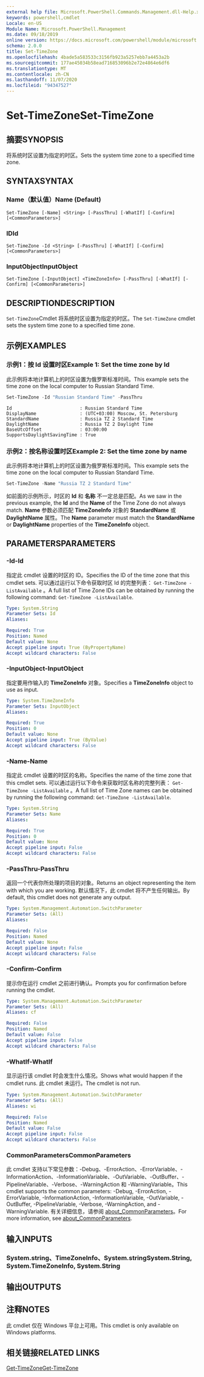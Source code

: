 ```yaml
---
external help file: Microsoft.PowerShell.Commands.Management.dll-Help.xml
keywords: powershell,cmdlet
Locale: en-US
Module Name: Microsoft.PowerShell.Management
ms.date: 09/18/2019
online version: https://docs.microsoft.com/powershell/module/microsoft.powershell.management/set-timezone?view=powershell-7.1&WT.mc_id=ps-gethelp
schema: 2.0.0
title: Set-TimeZone
ms.openlocfilehash: 4bade5a583533c3156fb923a5257ebb7a4453a2b
ms.sourcegitcommit: 177ae45034b58ead716853096b2e72e4864e6df6
ms.translationtype: MT
ms.contentlocale: zh-CN
ms.lasthandoff: 11/07/2020
ms.locfileid: "94347527"
---
```

# <span data-ttu-id="b674b-103">Set-TimeZone</span><span class="sxs-lookup"><span data-stu-id="b674b-103">Set-TimeZone</span></span>

## <span data-ttu-id="b674b-104">摘要</span><span class="sxs-lookup"><span data-stu-id="b674b-104">SYNOPSIS</span></span>
<span data-ttu-id="b674b-105">将系统时区设置为指定的时区。</span><span class="sxs-lookup"><span data-stu-id="b674b-105">Sets the system time zone to a specified time zone.</span></span>

## <span data-ttu-id="b674b-106">SYNTAX</span><span class="sxs-lookup"><span data-stu-id="b674b-106">SYNTAX</span></span>

### <span data-ttu-id="b674b-107">Name（默认值）</span><span class="sxs-lookup"><span data-stu-id="b674b-107">Name (Default)</span></span>

```
Set-TimeZone [-Name] <String> [-PassThru] [-WhatIf] [-Confirm] [<CommonParameters>]
```

### <span data-ttu-id="b674b-108">ID</span><span class="sxs-lookup"><span data-stu-id="b674b-108">Id</span></span>

```
Set-TimeZone -Id <String> [-PassThru] [-WhatIf] [-Confirm] [<CommonParameters>]
```

### <span data-ttu-id="b674b-109">InputObject</span><span class="sxs-lookup"><span data-stu-id="b674b-109">InputObject</span></span>

```
Set-TimeZone [-InputObject] <TimeZoneInfo> [-PassThru] [-WhatIf] [-Confirm] [<CommonParameters>]
```

## <span data-ttu-id="b674b-110">DESCRIPTION</span><span class="sxs-lookup"><span data-stu-id="b674b-110">DESCRIPTION</span></span>

<span data-ttu-id="b674b-111">`Set-TimeZone`Cmdlet 将系统时区设置为指定的时区。</span><span class="sxs-lookup"><span data-stu-id="b674b-111">The `Set-TimeZone` cmdlet sets the system time zone to a specified time zone.</span></span>

## <span data-ttu-id="b674b-112">示例</span><span class="sxs-lookup"><span data-stu-id="b674b-112">EXAMPLES</span></span>

### <span data-ttu-id="b674b-113">示例1：按 Id 设置时区</span><span class="sxs-lookup"><span data-stu-id="b674b-113">Example 1: Set the time zone by Id</span></span>

<span data-ttu-id="b674b-114">此示例将本地计算机上的时区设置为俄罗斯标准时间。</span><span class="sxs-lookup"><span data-stu-id="b674b-114">This example sets the time zone on the local computer to Russian Standard Time.</span></span>

```powershell
Set-TimeZone -Id "Russian Standard Time" -PassThru
```

```Output
Id                         : Russian Standard Time
DisplayName                : (UTC+03:00) Moscow, St. Petersburg
StandardName               : Russia TZ 2 Standard Time
DaylightName               : Russia TZ 2 Daylight Time
BaseUtcOffset              : 03:00:00
SupportsDaylightSavingTime : True
```

### <span data-ttu-id="b674b-115">示例2：按名称设置时区</span><span class="sxs-lookup"><span data-stu-id="b674b-115">Example 2: Set the time zone by name</span></span>

<span data-ttu-id="b674b-116">此示例将本地计算机上的时区设置为俄罗斯标准时间。</span><span class="sxs-lookup"><span data-stu-id="b674b-116">This example sets the time zone on the local computer to Russian Standard Time.</span></span>

```powershell
Set-TimeZone -Name "Russia TZ 2 Standard Time"
```

<span data-ttu-id="b674b-117">如前面的示例所示，时区的 **Id** 和 **名称** 不一定总是匹配。</span><span class="sxs-lookup"><span data-stu-id="b674b-117">As we saw in the previous example, the **Id** and the **Name** of the Time Zone do not always match.</span></span>
<span data-ttu-id="b674b-118">**Name** 参数必须匹配 **TimeZoneInfo** 对象的 **StandardName** 或 **DaylightName** 属性。</span><span class="sxs-lookup"><span data-stu-id="b674b-118">The **Name** parameter must match the **StandardName** or **DaylightName** properties of the **TimeZoneInfo** object.</span></span>

## <span data-ttu-id="b674b-119">PARAMETERS</span><span class="sxs-lookup"><span data-stu-id="b674b-119">PARAMETERS</span></span>

### <span data-ttu-id="b674b-120">-Id</span><span class="sxs-lookup"><span data-stu-id="b674b-120">-Id</span></span>

<span data-ttu-id="b674b-121">指定此 cmdlet 设置的时区的 ID。</span><span class="sxs-lookup"><span data-stu-id="b674b-121">Specifies the ID of the time zone that this cmdlet sets.</span></span> <span data-ttu-id="b674b-122">可以通过运行以下命令获取时区 Id 的完整列表： `Get-TimeZone -ListAvailable` 。</span><span class="sxs-lookup"><span data-stu-id="b674b-122">A full list of Time Zone IDs can be obtained by running the following command: `Get-TimeZone -ListAvailable`.</span></span>

```yaml
Type: System.String
Parameter Sets: Id
Aliases:

Required: True
Position: Named
Default value: None
Accept pipeline input: True (ByPropertyName)
Accept wildcard characters: False
```

### <span data-ttu-id="b674b-123">-InputObject</span><span class="sxs-lookup"><span data-stu-id="b674b-123">-InputObject</span></span>

<span data-ttu-id="b674b-124">指定要用作输入的 **TimeZoneInfo** 对象。</span><span class="sxs-lookup"><span data-stu-id="b674b-124">Specifies a **TimeZoneInfo** object to use as input.</span></span>

```yaml
Type: System.TimeZoneInfo
Parameter Sets: InputObject
Aliases:

Required: True
Position: 0
Default value: None
Accept pipeline input: True (ByValue)
Accept wildcard characters: False
```

### <span data-ttu-id="b674b-125">-Name</span><span class="sxs-lookup"><span data-stu-id="b674b-125">-Name</span></span>

<span data-ttu-id="b674b-126">指定此 cmdlet 设置的时区的名称。</span><span class="sxs-lookup"><span data-stu-id="b674b-126">Specifies the name of the time zone that this cmdlet sets.</span></span> <span data-ttu-id="b674b-127">可以通过运行以下命令来获取时区名称的完整列表： `Get-TimeZone -ListAvailable` 。</span><span class="sxs-lookup"><span data-stu-id="b674b-127">A full list of Time Zone names can be obtained by running the following command: `Get-TimeZone -ListAvailable`.</span></span>

```yaml
Type: System.String
Parameter Sets: Name
Aliases:

Required: True
Position: 0
Default value: None
Accept pipeline input: False
Accept wildcard characters: False
```

### <span data-ttu-id="b674b-128">-PassThru</span><span class="sxs-lookup"><span data-stu-id="b674b-128">-PassThru</span></span>

<span data-ttu-id="b674b-129">返回一个代表你所处理的项目的对象。</span><span class="sxs-lookup"><span data-stu-id="b674b-129">Returns an object representing the item with which you are working.</span></span> <span data-ttu-id="b674b-130">默认情况下，此 cmdlet 将不产生任何输出。</span><span class="sxs-lookup"><span data-stu-id="b674b-130">By default, this cmdlet does not generate any output.</span></span>

```yaml
Type: System.Management.Automation.SwitchParameter
Parameter Sets: (All)
Aliases:

Required: False
Position: Named
Default value: None
Accept pipeline input: False
Accept wildcard characters: False
```

### <span data-ttu-id="b674b-131">-Confirm</span><span class="sxs-lookup"><span data-stu-id="b674b-131">-Confirm</span></span>

<span data-ttu-id="b674b-132">提示你在运行 cmdlet 之前进行确认。</span><span class="sxs-lookup"><span data-stu-id="b674b-132">Prompts you for confirmation before running the cmdlet.</span></span>

```yaml
Type: System.Management.Automation.SwitchParameter
Parameter Sets: (All)
Aliases: cf

Required: False
Position: Named
Default value: False
Accept pipeline input: False
Accept wildcard characters: False
```

### <span data-ttu-id="b674b-133">-WhatIf</span><span class="sxs-lookup"><span data-stu-id="b674b-133">-WhatIf</span></span>

<span data-ttu-id="b674b-134">显示运行该 cmdlet 时会发生什么情况。</span><span class="sxs-lookup"><span data-stu-id="b674b-134">Shows what would happen if the cmdlet runs.</span></span> <span data-ttu-id="b674b-135">此 cmdlet 未运行。</span><span class="sxs-lookup"><span data-stu-id="b674b-135">The cmdlet is not run.</span></span>

```yaml
Type: System.Management.Automation.SwitchParameter
Parameter Sets: (All)
Aliases: wi

Required: False
Position: Named
Default value: False
Accept pipeline input: False
Accept wildcard characters: False
```

### <span data-ttu-id="b674b-136">CommonParameters</span><span class="sxs-lookup"><span data-stu-id="b674b-136">CommonParameters</span></span>

<span data-ttu-id="b674b-137">此 cmdlet 支持以下常见参数：-Debug、-ErrorAction、-ErrorVariable、-InformationAction、-InformationVariable、-OutVariable、-OutBuffer、-PipelineVariable、-Verbose、-WarningAction 和 -WarningVariable。</span><span class="sxs-lookup"><span data-stu-id="b674b-137">This cmdlet supports the common parameters: -Debug, -ErrorAction, -ErrorVariable, -InformationAction, -InformationVariable, -OutVariable, -OutBuffer, -PipelineVariable, -Verbose, -WarningAction, and -WarningVariable.</span></span> <span data-ttu-id="b674b-138">有关详细信息，请参阅 [about_CommonParameters](https://go.microsoft.com/fwlink/?LinkID=113216)。</span><span class="sxs-lookup"><span data-stu-id="b674b-138">For more information, see [about_CommonParameters](https://go.microsoft.com/fwlink/?LinkID=113216).</span></span>

## <span data-ttu-id="b674b-139">输入</span><span class="sxs-lookup"><span data-stu-id="b674b-139">INPUTS</span></span>

### <span data-ttu-id="b674b-140">System.string、TimeZoneInfo、System.string</span><span class="sxs-lookup"><span data-stu-id="b674b-140">System.String, System.TimeZoneInfo, System.String</span></span>

## <span data-ttu-id="b674b-141">输出</span><span class="sxs-lookup"><span data-stu-id="b674b-141">OUTPUTS</span></span>

## <span data-ttu-id="b674b-142">注释</span><span class="sxs-lookup"><span data-stu-id="b674b-142">NOTES</span></span>

<span data-ttu-id="b674b-143">此 cmdlet 仅在 Windows 平台上可用。</span><span class="sxs-lookup"><span data-stu-id="b674b-143">This cmdlet is only available on Windows platforms.</span></span>

## <span data-ttu-id="b674b-144">相关链接</span><span class="sxs-lookup"><span data-stu-id="b674b-144">RELATED LINKS</span></span>

[<span data-ttu-id="b674b-145">Get-TimeZone</span><span class="sxs-lookup"><span data-stu-id="b674b-145">Get-TimeZone</span></span>](Get-TimeZone.md)
